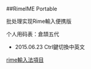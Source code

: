 ##RimeIME Portable

批处理实现Rime輸入便携版

个人用码表：倉頡五代

- 2015.06.23  Ctrl鍵切換中英文

[rime輸入法項目](https://github.com/rime/home/wiki)